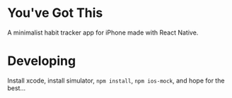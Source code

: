 # You've Got This

A minimalist habit tracker app for iPhone made with React Native.

# Developing

Install xcode, install simulator, `npm install`, `npm ios-mock`, and hope for the best...
